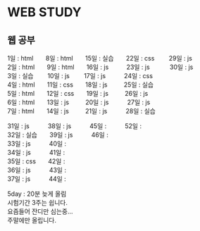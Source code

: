 # WEB STUDY
## 웹 공부    

1일 : html  8일 : html  15일 : 실습  22일 : css   29일 : js   
2일 : html  9일 : html  16일 : js     23일 : js    30일 : js  
3일 : 실습   10일 : js   17일 : js   24일 : css          
4일 : html  11일 : css  18일 : js    25일 : 실습     
5일 : html  12일 : css  19일 : js    26일 : js  
6일 : html  13일 : js    20일 : js   27일 : js    
7일 : html  14일 : js    21일 : js   28일 : 실습  
    
31일 : js   38일 : js   45일 :   52일 :    
32일 : 실습  39일 : js   46일 :  
33일 : js   40일 :  
34일 : js   41일 :  
35일 : css  42일 :  
36일 : js   43일 :  
37일 : js   44일 :  
  
5day : 20분 늦게 올림  
시험기간 3주는 쉽니다.  
요즘들어 잔디만 심는중...  
주말에만 올립니다.
